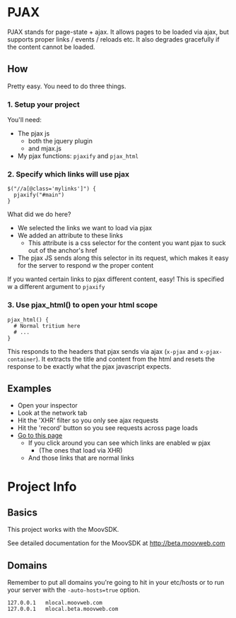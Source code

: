 # PJAX

PJAX stands for page-state + ajax. It allows pages to be loaded via ajax, but supports proper links / events / reloads etc. It also degrades gracefully if the content cannot be loaded.

## How

Pretty easy. You need to do three things.

### 1. Setup your project

You'll need:

- The pjax js
  - both the jquery plugin
  - and mjax.js
- My pjax functions: `pjaxify` and `pjax_html`

### 2. Specify which links will use pjax

    $("//a[@class='mylinks']") {
      pjaxify("#main")
    }

What did we do here? 

- We selected the links we want to load via pjax
- We added an attribute to these links
  - This attribute is a css selector for the content you want pjax to suck out of the anchor's href
- The pjax JS sends along this selector in its request, which makes it easy for the server to respond w the proper content

If you wanted certain links to pjax different content, easy! This is specified w a different argument to `pjaxify`

### 3. Use pjax_html() to open your html scope

    pjax_html() {
      # Normal tritium here
      # ...
    }

This responds to the headers that pjax sends via ajax (`x-pjax` and `x-pjax-container`). It extracts the title and content from the html and resets the response to be exactly what the pjax javascript expects.


## Examples

- Open your inspector
- Look at the network tab
- Hit the 'XHR' filter so you only see ajax requests
- Hit the 'record' button so you see requests across page loads
- [Go to this page](http://sean.moovweb.com.moovapp.com/platform/vision)
  - If you click around you can see which links are enabled w pjax
    - (The ones that load via XHR)
  - And those links that are normal links 








# Project Info

## Basics
This project works with the MoovSDK.

See detailed documentation for the MoovSDK at http://beta.moovweb.com

## Domains
Remember to put all domains you're going to hit in your etc/hosts
or to run your server with the `-auto-hosts=true` option.

    127.0.0.1 	mlocal.moovweb.com
    127.0.0.1 	mlocal.beta.moovweb.com
